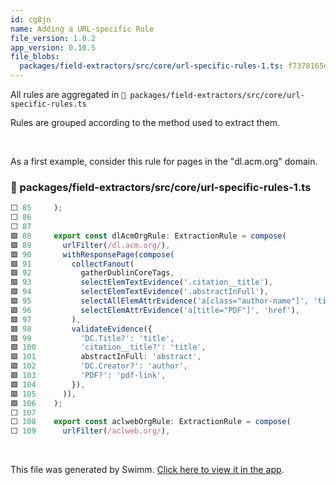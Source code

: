 ```yaml
---
id: cg8jn
name: Adding a URL-specific Rule
file_version: 1.0.2
app_version: 0.10.5
file_blobs:
  packages/field-extractors/src/core/url-specific-rules-1.ts: f7378165dc12ae27934ad3b34adb775f63df147d
---
```


All rules are aggregated in `📄 packages/field-extractors/src/core/url-specific-rules.ts`

Rules are grouped according to the method used to extract them.

<br/>

As a first example, consider this rule for pages in the "dl.acm.org" domain.
<!-- NOTE-swimm-snippet: the lines below link your snippet to Swimm -->
### 📄 packages/field-extractors/src/core/url-specific-rules-1.ts
```typescript
⬜ 85     );
⬜ 86     
⬜ 87     
🟩 88     export const dlAcmOrgRule: ExtractionRule = compose(
🟩 89       urlFilter(/dl.acm.org/),
🟩 90       withResponsePage(compose(
🟩 91         collectFanout(
🟩 92           gatherDublinCoreTags,
🟩 93           selectElemTextEvidence('.citation__title'),
🟩 94           selectElemTextEvidence('.abstractInFull'),
🟩 95           selectAllElemAttrEvidence('a[class="author-name"]', 'title'),
🟩 96           selectElemAttrEvidence('a[title="PDF"]', 'href'),
🟩 97         ),
🟩 98         validateEvidence({
🟩 99           'DC.Title?': 'title',
🟩 100          'citation__title?': 'title',
🟩 101          abstractInFull: 'abstract',
🟩 102          'DC.Creator?': 'author',
🟩 103          'PDF?': 'pdf-link',
🟩 104        }),
🟩 105      )),
🟩 106    );
⬜ 107    
⬜ 108    export const aclwebOrgRule: ExtractionRule = compose(
⬜ 109      urlFilter(/aclweb.org/),
```

<br/>

This file was generated by Swimm. [Click here to view it in the app](https://app.swimm.io/repos/Z2l0aHViJTNBJTNBb3Blbi1tZXRhLWV4dHJhY3Rpb24lM0ElM0FhZGFtY2hhbmRyYQ==/docs/cg8jn).